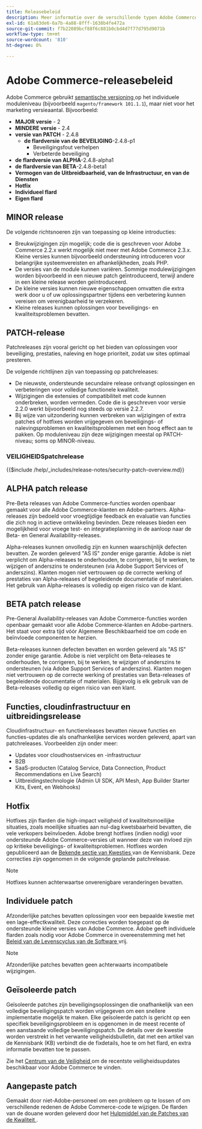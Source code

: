 ```yaml
---
title: Releasebeleid
description: Meer informatie over de verschillende typen Adobe Commerce-releases.
exl-id: 61a83de6-6a7b-4a88-8fff-1638b4fe472a
source-git-commit: f7b22089bcf88f6c881b0cbd4d7f77d795d9071b
workflow-type: tm+mt
source-wordcount: '810'
ht-degree: 0%

---
```


# Adobe Commerce-releasebeleid

Adobe Commerce gebruikt [ semantische versioning ](https://semver.org/) op het individuele moduleniveau (bijvoorbeeld `magento/framework 101.1.1`), maar niet voor het marketing versieaantal. Bijvoorbeeld:

- **MAJOR versie** - 2
- **MINDERE versie** - 2.4
- **versie van PATCH** - 2.4.8
   - **de flardversie van de BEVEILIGING**-2.4.8-p1
      - Beveiligingsfout verhelpen
      - Verbeterde beveiliging
- **de flardversie van ALPHA**-2.4.8-alpha1
- **de flardversie van BETA**-2.4.8-beta1
- **Vermogen van de Uitbreidbaarheid, van de Infrastructuur, en van de Diensten**
- **Hotfix**
- **Individueel flard**
- **Eigen flard**

## MINOR release

De volgende richtsnoeren zijn van toepassing op kleine introducties:

- Breukwijzigingen zijn mogelijk; code die is geschreven voor Adobe Commerce 2.2.x werkt mogelijk niet meer met Adobe Commerce 2.3.x. Kleine versies kunnen bijvoorbeeld ondersteuning introduceren voor belangrijke systeemvereisten en afhankelijkheden, zoals PHP.
- De versies van de module kunnen variëren. Sommige modulewijzigingen worden bijvoorbeeld in een nieuwe patch geïntroduceerd, terwijl andere in een kleine release worden geïntroduceerd.
- De kleine versies kunnen nieuwe eigenschappen omvatten die extra werk door u of uw oplossingspartner tijdens een verbetering kunnen vereisen om verenigbaarheid te verzekeren.
- Kleine releases kunnen oplossingen voor beveiligings- en kwaliteitsproblemen bevatten.

## PATCH-release

Patchreleases zijn vooral gericht op het bieden van oplossingen voor beveiliging, prestaties, naleving en hoge prioriteit, zodat uw sites optimaal presteren.

De volgende richtlijnen zijn van toepassing op patchreleases:

- De nieuwste, ondersteunde secundaire release ontvangt oplossingen en verbeteringen voor volledige functionele kwaliteit.
- Wijzigingen die extensies of compatibiliteit met code kunnen onderbreken, worden vermeden. Code die is geschreven voor versie 2.2.0 werkt bijvoorbeeld nog steeds op versie 2.2.7.
- Bij wijze van uitzondering kunnen verbreken van wijzigingen of extra patches of hotfixes worden vrijgegeven om beveiligings- of nalevingsproblemen en kwaliteitsproblemen met een hoog effect aan te pakken. Op moduleniveau zijn deze wijzigingen meestal op PATCH-niveau; soms op MINOR-niveau.

### VEILIGHEIDSpatchrelease

{{$include /help/_includes/release-notes/security-patch-overview.md}}

## ALPHA patch release

Pre-Beta releases van Adobe Commerce-functies worden openbaar gemaakt voor alle Adobe Commerce-klanten en Adobe-partners. Alpha-releases zijn bedoeld voor vroegtijdige feedback en evaluatie van functies die zich nog in actieve ontwikkeling bevinden. Deze releases bieden een mogelijkheid voor vroege test- en integratieplanning in de aanloop naar de Beta- en General Availability-releases.

Alpha-releases kunnen onvolledig zijn en kunnen waarschijnlijk defecten bevatten. Ze worden geleverd &quot;AS IS&quot; zonder enige garantie. Adobe is niet verplicht om Alpha-releases te onderhouden, te corrigeren, bij te werken, te wijzigen of anderszins te ondersteunen (via Adobe Support Services of anderszins). Klanten mogen niet vertrouwen op de correcte werking of prestaties van Alpha-releases of begeleidende documentatie of materialen. Het gebruik van Alpha-releases is volledig op eigen risico van de klant.

## BETA patch release

Pre-General Availability-releases van Adobe Commerce-functies worden openbaar gemaakt voor alle Adobe Commerce-klanten en Adobe-partners. Het staat voor extra tijd vóór Algemene Beschikbaarheid toe om code en beïnvloede componenten te herzien.

Beta-releases kunnen defecten bevatten en worden geleverd als &quot;AS IS&quot; zonder enige garantie. Adobe is niet verplicht om Beta-releases te onderhouden, te corrigeren, bij te werken, te wijzigen of anderszins te ondersteunen (via Adobe Support Services of anderszins). Klanten mogen niet vertrouwen op de correcte werking of prestaties van Beta-releases of begeleidende documentatie of materialen. Bijgevolg is elk gebruik van de Beta-releases volledig op eigen risico van een klant.

## Functies, cloudinfrastructuur en uitbreidingsrelease

Cloudinfrastructuur- en functiereleases bevatten nieuwe functies en functies-updates die als onafhankelijke services worden geleverd, apart van patchreleases. Voorbeelden zijn onder meer:

- Updates voor cloudhostservices en -infrastructuur
- B2B
- SaaS-producten (Catalog Service, Data Connection, Product Recommendations en Live Search)
- Uitbreidingstechnologie (Admin UI SDK, API Mesh, App Builder Starter Kits, Event, en Webhooks)

## Hotfix

Hotfixes zijn flarden die high-impact veiligheid of kwaliteitsmoeilijke situaties, zoals moeilijke situaties aan nul-dag kwetsbaarheid bevatten, die vele verkopers beïnvloeden. Adobe brengt hotfixes (indien nodig) voor ondersteunde Adobe Commerce-versies uit wanneer deze van invloed zijn op kritieke beveiligings- of kwaliteitsproblemen. Hotfixes worden gepubliceerd aan de [ Bekende sectie van Kwesties ](https://support.magento.com/hc/en-us/sections/360003869892-Known-issues-patches-attached-) van de Kennisbank. Deze correcties zijn opgenomen in de volgende geplande patchrelease.

>[!NOTE]
>
>Hotfixes kunnen achterwaartse onverenigbare veranderingen bevatten.

## Individuele patch

Afzonderlijke patches bevatten oplossingen voor een bepaalde kwestie met een lage-effectkwaliteit. Deze correcties worden toegepast op de ondersteunde kleine versies van Adobe Commerce. Adobe geeft individuele flarden zoals nodig voor Adobe Commerce in overeenstemming met het [ Beleid van de Levenscyclus van de Software ](https://www.adobe.com/content/dam/cc/en/legal/terms/enterprise/pdfs/Adobe-Commerce-Software-Lifecycle-Policy.pdf) vrij.

>[!NOTE]
>
>Afzonderlijke patches bevatten geen achterwaarts incompatibele wijzigingen.

## Geïsoleerde patch

Geïsoleerde patches zijn beveiligingsoplossingen die onafhankelijk van een volledige beveiligingspatch worden vrijgegeven om een snellere implementatie mogelijk te maken. Elke geïsoleerde patch is gericht op een specifiek beveiligingsprobleem en is opgenomen in de meest recente of een aanstaande volledige beveiligingspatch. De details over de kwestie worden verstrekt in het verwante veiligheidsbulletin, dat met een artikel van de Kennisbank (KB) verbindt die de fixdetails, hoe te om het flard, en extra informatie bevatten toe te passen.

Zie het [ Centrum van de Veiligheid ](https://helpx.adobe.com/security/products/magento.html) om de recentste veiligheidsupdates beschikbaar voor Adobe Commerce te vinden.

## Aangepaste patch

Gemaakt door niet-Adobe-personeel om een probleem op te lossen of om verschillende redenen de Adobe Commerce-code te wijzigen. De flarden van de douane worden geleverd door het [ Hulpmiddel van de Patches van de Kwaliteit ](https://experienceleague.adobe.com/en/docs/commerce-operations/tools/quality-patches-tool/usage).
